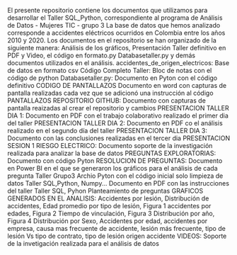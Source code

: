 El presente repositorio contiene los documentos que utilizamos para desarrollar el Taller SQL_Python, correspondiente al programa de Análisis de Datos - Mujeres TIC - grupo 3
La base de datos que hemos analizado corresponde a accidentes eléctricos ocurridos en Colombia entre los años 2010 y 2020.
Los documentos en el repositorio se han organizado de la siguiente manera:
Análisis de los gráficos, Presentación Taller definitivo en PDF y Video, el código en formato.py Databasetaller.py y demás documentos utilizados en el análisis.
accidentes_de_origen_electricos: Base de datos en formato csv
Código Completo Taller: Bloc de notas con el código de python
Databasetaller.py: Documento en Pyton con el código definitivo
CODIGO DE PANTALLAZOS  Documento en word con capturas de pantalla realizadas cada vez que se adicionó una instrucción al código
PANTALLAZOS REPOSITORIO GITHUB: Documento con capturas de pantalla reaizadas al crear el repositorio y cambios
PRESENTACION TALLER DIA 1: Documento en PDF con el trabajo colaborativo realizado el primer dia del taller
PRESENTACION TALLER DIA 2: Documento en PDF co el análisis realizado en el segundo día del taller
PRESENTACION TALLER DIA 3: Documento con las conclusiones realizadas en el tercer dia
PRESENTACION SESION 1 RIESGO ELECTRICO: Documento soporte de la investigación realizada para analizar la base de datos
PREGUNTAS EXPLORATORIAS: Documento con código Pyton
RESOLUCION DE PREGUNTAS: Documento en Power BI en el que se generaron los gráficos para el análisis de cada pregunta
Taller Grupo3 Archio Pyton con el código inicial solo limpieza de datos
Taller SQL,Python, Numpy... Documento en PDF con las instrucciones del taller
Taller SQL, Pyhon Planteamiento de preguntas
GRAFICOS GENERADOS EN EL ANALISIS: Accidentes por lesión, Distribución de accidentes, Edad promedio por tipo de lesión, Figura 1 accidentes por edades, 
Figura 2 Tiempo de vinculación, Figura 3 Distribución por año, Figura 4 Distribución por Sexo, Accidentes por edad, accidentes por empresa, causa mas 
frecuente de accidente, lesión más frecuente, tipo de lesión Vs tipo de contrato, tipo de lesión origen accidente
VIDEOS: Soporte de la invetigación realizada para el análisis de datos
